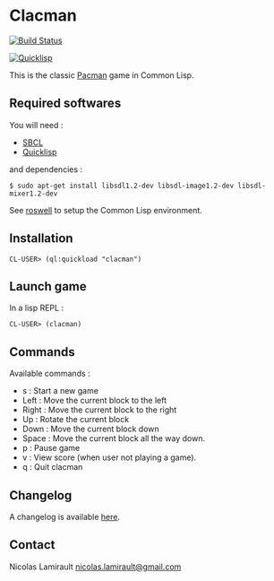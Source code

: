 Clacman
=======

[![Build Status](http://img.shields.io/travis/nlamirault/clacman.svg)](https://travis-ci.org/nlamirault/clacman)

[![Quicklisp](http://quickdocs.org/badge/clacman.svg)](http://quickdocs.org/clacman/)

This is the classic [Pacman](http://en.wikipedia.org/wiki/Pacman) game in Common Lisp.

## Required softwares

You will need :

* [SBCL][]
* [Quicklisp][]

and dependencies :

    $ sudo apt-get install libsdl1.2-dev libsdl-image1.2-dev libsdl-mixer1.2-dev

See [roswell][] to setup the Common Lisp environment.

## Installation

    CL-USER> (ql:quickload "clacman")

## Launch game

In a lisp REPL :

    CL-USER> (clacman)


## Commands

Available commands :

* s : Start a new game
* Left : Move the current block to the left
* Right : Move the current block to the right
* Up : Rotate the current block
* Down : Move the current block down
* Space : Move the current block all the way down.
* p : Pause game
* v : View score (when user not playing a game).
* q : Quit clacman


## Changelog

A changelog is available [here](ChangeLog.md).


## Contact

Nicolas Lamirault <nicolas.lamirault@gmail.com>



[sbcl]: http://www.sbcl.org
[quicklisp]: http://www.quicklisp.org
[roswell]: https://github.com/snmsts/roswell
